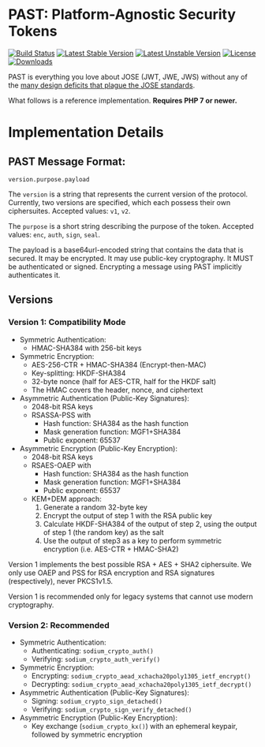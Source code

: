 # PAST: Platform-Agnostic Security Tokens

[![Build Status](https://travis-ci.org/paragonie/past.svg?branch=master)](https://travis-ci.org/paragonie/past)
[![Latest Stable Version](https://poser.pugx.org/paragonie/past/v/stable)](https://packagist.org/packages/paragonie/past)
[![Latest Unstable Version](https://poser.pugx.org/paragonie/past/v/unstable)](https://packagist.org/packages/paragonie/past)
[![License](https://poser.pugx.org/paragonie/past/license)](https://packagist.org/packages/paragonie/past)
[![Downloads](https://img.shields.io/packagist/dt/paragonie/past.svg)](https://packagist.org/packages/paragonie/past)

PAST is everything you love about JOSE (JWT, JWE, JWS) without any of the
[many design deficits that plague the JOSE standards](https://paragonie.com/blog/2017/03/jwt-json-web-tokens-is-bad-standard-that-everyone-should-avoid).

What follows is a reference implementation. **Requires PHP 7 or newer.**

# Implementation Details

## PAST Message Format:

```
version.purpose.payload
```

The `version` is a string that represents the current version of the protocol. Currently,
two versions are specified, which each possess their own ciphersuites. Accepted values:
`v1`, `v2`.

The `purpose` is a short string describing the purpose of the token. Accepted values:
`enc`, `auth`, `sign`, `seal`.

The payload is a base64url-encoded string that contains the data that is secured. It may be
encrypted. It may use public-key cryptography. It MUST be authenticated or signed. Encrypting
a message using PAST implicitly authenticates it.

## Versions

### Version 1: Compatibility Mode

* Symmetric Authentication:
  * HMAC-SHA384 with 256-bit keys
* Symmetric Encryption:
  * AES-256-CTR + HMAC-SHA384 (Encrypt-then-MAC)
  * Key-splitting: HKDF-SHA384
  * 32-byte nonce (half for AES-CTR, half for the HKDF salt)
  * The HMAC covers the header, nonce, and ciphertext
* Asymmetric Authentication (Public-Key Signatures):
  * 2048-bit RSA keys
  * RSASSA-PSS with
    * Hash function: SHA384 as the hash function
    * Mask generation function: MGF1+SHA384
    * Public exponent: 65537
* Asymmetric Encryption (Public-Key Encryption):
  * 2048-bit RSA keys
  * RSAES-OAEP with
    * Hash function: SHA384 as the hash function
    * Mask generation function: MGF1+SHA384
    * Public exponent: 65537
  * KEM+DEM approach:
    1. Generate a random 32-byte key
    2. Encrypt the output of step 1 with the RSA public key
    3. Calculate HKDF-SHA384 of the output of step 2, using the output of
       step 1 (the random key) as the salt
    4. Use the output of step3 as a key to perform symmetric encryption
       (i.e. AES-CTR + HMAC-SHA2)

Version 1 implements the best possible RSA + AES + SHA2 ciphersuite. We only use
OAEP and PSS for RSA encryption and RSA signatures (respectively), never PKCS1v1.5.

Version 1 is recommended only for legacy systems that cannot use modern cryptography.

### Version 2: Recommended

* Symmetric Authentication: 
  * Authenticating: `sodium_crypto_auth()`
  * Verifying: `sodium_crypto_auth_verify()`
* Symmetric Encryption:
  * Encrypting: `sodium_crypto_aead_xchacha20poly1305_ietf_encrypt()`
  * Decrypting: `sodium_crypto_aead_xchacha20poly1305_ietf_decrypt()`
* Asymmetric Authentication (Public-Key Signatures): 
  * Signing: `sodium_crypto_sign_detached()` 
  * Verifying: `sodium_crypto_sign_verify_detached()`
* Asymmetric Encryption (Public-Key Encryption):
  * Key exchange (`sodium_crypto_kx()`) with an ephemeral keypair,
    followed by symmetric encryption
